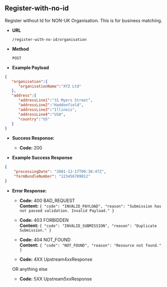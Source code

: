Register-with-no-id
-----------------------
Register without Id for NON-UK Organisation. This is for business matching.

* **URL**

  `/register-with-no-id/organisation`

* **Method**

  `POST`

* **Example Payload**

```json
{
   "organisation":{
      "organisationName":"XYZ Ltd"
   },
   "address":{
      "addressLine1":"31 Myers Street",
      "addressLine2":"Haddonfield",
      "addressLine3":"Illinois",
      "addressLine4":"USA",
      "country":"US"
   }
}

```

* **Success Response:**

  * **Code:** 200 <br />

* **Example Success Response**

```json
{
	"processingDate": "2001-12-17T09:30:47Z",
	"formBundleNumber": "123456789012"
}
```

* **Error Response:**

  * **Code:** 400 BAD_REQUEST <br />
    **Content:** `{
                     "code": "INVALID_PAYLOAD",
                     "reason": "Submission has not passed validation. Invalid Payload."
                  }`

  * **Code:** 403 FORBIDDEN <br />
    **Content:** `{
                              "code": "INVALID_SUBMISSION",
                              "reason": "Duplicate Submission."
                          }`
    
  * **Code:** 404 NOT_FOUND <br />
    **Content:** `{
                              "code": "NOT_FOUND",
                              "reason": "Resource not found."
                          }`
    
  * **Code:** 4XX Upstream4xxResponse <br />

  OR anything else

  * **Code:** 5XX Upstream5xxResponse <br />
